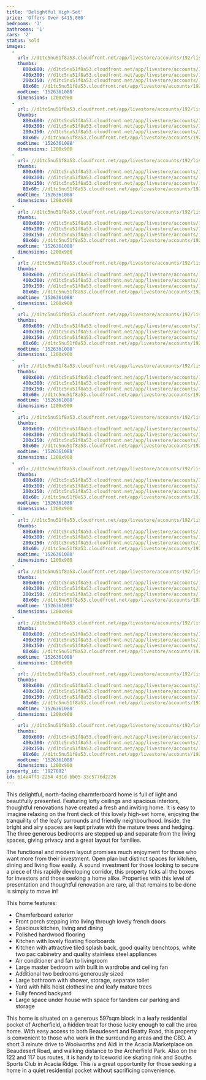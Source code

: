 ```yaml
---
title: 'Delightful High-Set'
price: 'Offers Over $415,000'
bedrooms: '3'
bathrooms: '1'
cars: '2'
status: sold
images:
  -
    url: //d1tc5nu51f8a53.cloudfront.net/app/livestore/accounts/192/listings/1503365/images/Desgrand-41-Front2-D_3350563184_20180515023423.jpg
    thumbs:
      800x600: //d1tc5nu51f8a53.cloudfront.net/app/livestore/accounts/192/listings/1503365/images/Desgrand-41-Front2-D_3350563184_20180515023423_800x600.jpg
      400x300: //d1tc5nu51f8a53.cloudfront.net/app/livestore/accounts/192/listings/1503365/images/Desgrand-41-Front2-D_3350563184_20180515023423_400x300.jpg
      200x150: //d1tc5nu51f8a53.cloudfront.net/app/livestore/accounts/192/listings/1503365/images/Desgrand-41-Front2-D_3350563184_20180515023423_200x150.jpg
      80x60: //d1tc5nu51f8a53.cloudfront.net/app/livestore/accounts/192/listings/1503365/images/Desgrand-41-Front2-D_3350563184_20180515023423_80x60.jpg
    modtime: '1526361088'
    dimensions: 1200x900
  -
    url: //d1tc5nu51f8a53.cloudfront.net/app/livestore/accounts/192/listings/1503365/images/Desgrand-41-Balcony-_9237764319_20180515023417.jpg
    thumbs:
      800x600: //d1tc5nu51f8a53.cloudfront.net/app/livestore/accounts/192/listings/1503365/images/Desgrand-41-Balcony-_9237764319_20180515023417_800x600.jpg
      400x300: //d1tc5nu51f8a53.cloudfront.net/app/livestore/accounts/192/listings/1503365/images/Desgrand-41-Balcony-_9237764319_20180515023417_400x300.jpg
      200x150: //d1tc5nu51f8a53.cloudfront.net/app/livestore/accounts/192/listings/1503365/images/Desgrand-41-Balcony-_9237764319_20180515023417_200x150.jpg
      80x60: //d1tc5nu51f8a53.cloudfront.net/app/livestore/accounts/192/listings/1503365/images/Desgrand-41-Balcony-_9237764319_20180515023417_80x60.jpg
    modtime: '1526361088'
    dimensions: 1200x900
  -
    url: //d1tc5nu51f8a53.cloudfront.net/app/livestore/accounts/192/listings/1503365/images/Desgrand-41-Living-D_1638622490_20180515023421.jpg
    thumbs:
      800x600: //d1tc5nu51f8a53.cloudfront.net/app/livestore/accounts/192/listings/1503365/images/Desgrand-41-Living-D_1638622490_20180515023421_800x600.jpg
      400x300: //d1tc5nu51f8a53.cloudfront.net/app/livestore/accounts/192/listings/1503365/images/Desgrand-41-Living-D_1638622490_20180515023421_400x300.jpg
      200x150: //d1tc5nu51f8a53.cloudfront.net/app/livestore/accounts/192/listings/1503365/images/Desgrand-41-Living-D_1638622490_20180515023421_200x150.jpg
      80x60: //d1tc5nu51f8a53.cloudfront.net/app/livestore/accounts/192/listings/1503365/images/Desgrand-41-Living-D_1638622490_20180515023421_80x60.jpg
    modtime: '1526361088'
    dimensions: 1200x900
  -
    url: //d1tc5nu51f8a53.cloudfront.net/app/livestore/accounts/192/listings/1503365/images/Desgrand-41-Living2-_1167712246_20180515023418.jpg
    thumbs:
      800x600: //d1tc5nu51f8a53.cloudfront.net/app/livestore/accounts/192/listings/1503365/images/Desgrand-41-Living2-_1167712246_20180515023418_800x600.jpg
      400x300: //d1tc5nu51f8a53.cloudfront.net/app/livestore/accounts/192/listings/1503365/images/Desgrand-41-Living2-_1167712246_20180515023418_400x300.jpg
      200x150: //d1tc5nu51f8a53.cloudfront.net/app/livestore/accounts/192/listings/1503365/images/Desgrand-41-Living2-_1167712246_20180515023418_200x150.jpg
      80x60: //d1tc5nu51f8a53.cloudfront.net/app/livestore/accounts/192/listings/1503365/images/Desgrand-41-Living2-_1167712246_20180515023418_80x60.jpg
    modtime: '1526361088'
    dimensions: 1200x900
  -
    url: //d1tc5nu51f8a53.cloudfront.net/app/livestore/accounts/192/listings/1503365/images/Desgrand-41-Living3-_7496335513_20180515023405.jpg
    thumbs:
      800x600: //d1tc5nu51f8a53.cloudfront.net/app/livestore/accounts/192/listings/1503365/images/Desgrand-41-Living3-_7496335513_20180515023405_800x600.jpg
      400x300: //d1tc5nu51f8a53.cloudfront.net/app/livestore/accounts/192/listings/1503365/images/Desgrand-41-Living3-_7496335513_20180515023405_400x300.jpg
      200x150: //d1tc5nu51f8a53.cloudfront.net/app/livestore/accounts/192/listings/1503365/images/Desgrand-41-Living3-_7496335513_20180515023405_200x150.jpg
      80x60: //d1tc5nu51f8a53.cloudfront.net/app/livestore/accounts/192/listings/1503365/images/Desgrand-41-Living3-_7496335513_20180515023405_80x60.jpg
    modtime: '1526361088'
    dimensions: 1200x900
  -
    url: //d1tc5nu51f8a53.cloudfront.net/app/livestore/accounts/192/listings/1503365/images/Desgrand-41-Kitchen-_7403030671_20180515023407.jpg
    thumbs:
      800x600: //d1tc5nu51f8a53.cloudfront.net/app/livestore/accounts/192/listings/1503365/images/Desgrand-41-Kitchen-_7403030671_20180515023407_800x600.jpg
      400x300: //d1tc5nu51f8a53.cloudfront.net/app/livestore/accounts/192/listings/1503365/images/Desgrand-41-Kitchen-_7403030671_20180515023407_400x300.jpg
      200x150: //d1tc5nu51f8a53.cloudfront.net/app/livestore/accounts/192/listings/1503365/images/Desgrand-41-Kitchen-_7403030671_20180515023407_200x150.jpg
      80x60: //d1tc5nu51f8a53.cloudfront.net/app/livestore/accounts/192/listings/1503365/images/Desgrand-41-Kitchen-_7403030671_20180515023407_80x60.jpg
    modtime: '1526361088'
    dimensions: 1200x900
  -
    url: //d1tc5nu51f8a53.cloudfront.net/app/livestore/accounts/192/listings/1503365/images/Desgrand-41-Bed3-Day_1705678547_20180515023403.jpg
    thumbs:
      800x600: //d1tc5nu51f8a53.cloudfront.net/app/livestore/accounts/192/listings/1503365/images/Desgrand-41-Bed3-Day_1705678547_20180515023403_800x600.jpg
      400x300: //d1tc5nu51f8a53.cloudfront.net/app/livestore/accounts/192/listings/1503365/images/Desgrand-41-Bed3-Day_1705678547_20180515023403_400x300.jpg
      200x150: //d1tc5nu51f8a53.cloudfront.net/app/livestore/accounts/192/listings/1503365/images/Desgrand-41-Bed3-Day_1705678547_20180515023403_200x150.jpg
      80x60: //d1tc5nu51f8a53.cloudfront.net/app/livestore/accounts/192/listings/1503365/images/Desgrand-41-Bed3-Day_1705678547_20180515023403_80x60.jpg
    modtime: '1526361088'
    dimensions: 1200x900
  -
    url: //d1tc5nu51f8a53.cloudfront.net/app/livestore/accounts/192/listings/1503365/images/Desgrand-41-Bed1-Day_9117535798_20180515023410.jpg
    thumbs:
      800x600: //d1tc5nu51f8a53.cloudfront.net/app/livestore/accounts/192/listings/1503365/images/Desgrand-41-Bed1-Day_9117535798_20180515023410_800x600.jpg
      400x300: //d1tc5nu51f8a53.cloudfront.net/app/livestore/accounts/192/listings/1503365/images/Desgrand-41-Bed1-Day_9117535798_20180515023410_400x300.jpg
      200x150: //d1tc5nu51f8a53.cloudfront.net/app/livestore/accounts/192/listings/1503365/images/Desgrand-41-Bed1-Day_9117535798_20180515023410_200x150.jpg
      80x60: //d1tc5nu51f8a53.cloudfront.net/app/livestore/accounts/192/listings/1503365/images/Desgrand-41-Bed1-Day_9117535798_20180515023410_80x60.jpg
    modtime: '1526361088'
    dimensions: 1200x900
  -
    url: //d1tc5nu51f8a53.cloudfront.net/app/livestore/accounts/192/listings/1503365/images/Desgrand-41-Bed2-Day_5740923409_20180515023401.jpg
    thumbs:
      800x600: //d1tc5nu51f8a53.cloudfront.net/app/livestore/accounts/192/listings/1503365/images/Desgrand-41-Bed2-Day_5740923409_20180515023401_800x600.jpg
      400x300: //d1tc5nu51f8a53.cloudfront.net/app/livestore/accounts/192/listings/1503365/images/Desgrand-41-Bed2-Day_5740923409_20180515023401_400x300.jpg
      200x150: //d1tc5nu51f8a53.cloudfront.net/app/livestore/accounts/192/listings/1503365/images/Desgrand-41-Bed2-Day_5740923409_20180515023401_200x150.jpg
      80x60: //d1tc5nu51f8a53.cloudfront.net/app/livestore/accounts/192/listings/1503365/images/Desgrand-41-Bed2-Day_5740923409_20180515023401_80x60.jpg
    modtime: '1526361088'
    dimensions: 1200x900
  -
    url: //d1tc5nu51f8a53.cloudfront.net/app/livestore/accounts/192/listings/1503365/images/Desgrand-41-Bathroom_2625710014_20180515023408.jpg
    thumbs:
      800x600: //d1tc5nu51f8a53.cloudfront.net/app/livestore/accounts/192/listings/1503365/images/Desgrand-41-Bathroom_2625710014_20180515023408_800x600.jpg
      400x300: //d1tc5nu51f8a53.cloudfront.net/app/livestore/accounts/192/listings/1503365/images/Desgrand-41-Bathroom_2625710014_20180515023408_400x300.jpg
      200x150: //d1tc5nu51f8a53.cloudfront.net/app/livestore/accounts/192/listings/1503365/images/Desgrand-41-Bathroom_2625710014_20180515023408_200x150.jpg
      80x60: //d1tc5nu51f8a53.cloudfront.net/app/livestore/accounts/192/listings/1503365/images/Desgrand-41-Bathroom_2625710014_20180515023408_80x60.jpg
    modtime: '1526361088'
    dimensions: 1200x900
  -
    url: //d1tc5nu51f8a53.cloudfront.net/app/livestore/accounts/192/listings/1503365/images/Desgrand-41-Downstai_3066781325_20180515023414.jpg
    thumbs:
      800x600: //d1tc5nu51f8a53.cloudfront.net/app/livestore/accounts/192/listings/1503365/images/Desgrand-41-Downstai_3066781325_20180515023414_800x600.jpg
      400x300: //d1tc5nu51f8a53.cloudfront.net/app/livestore/accounts/192/listings/1503365/images/Desgrand-41-Downstai_3066781325_20180515023414_400x300.jpg
      200x150: //d1tc5nu51f8a53.cloudfront.net/app/livestore/accounts/192/listings/1503365/images/Desgrand-41-Downstai_3066781325_20180515023414_200x150.jpg
      80x60: //d1tc5nu51f8a53.cloudfront.net/app/livestore/accounts/192/listings/1503365/images/Desgrand-41-Downstai_3066781325_20180515023414_80x60.jpg
    modtime: '1526361088'
    dimensions: 1200x900
  -
    url: //d1tc5nu51f8a53.cloudfront.net/app/livestore/accounts/192/listings/1503365/images/Desgrand-41-Backyard_4429053783_20180515023413.jpg
    thumbs:
      800x600: //d1tc5nu51f8a53.cloudfront.net/app/livestore/accounts/192/listings/1503365/images/Desgrand-41-Backyard_4429053783_20180515023413_800x600.jpg
      400x300: //d1tc5nu51f8a53.cloudfront.net/app/livestore/accounts/192/listings/1503365/images/Desgrand-41-Backyard_4429053783_20180515023413_400x300.jpg
      200x150: //d1tc5nu51f8a53.cloudfront.net/app/livestore/accounts/192/listings/1503365/images/Desgrand-41-Backyard_4429053783_20180515023413_200x150.jpg
      80x60: //d1tc5nu51f8a53.cloudfront.net/app/livestore/accounts/192/listings/1503365/images/Desgrand-41-Backyard_4429053783_20180515023413_80x60.jpg
    modtime: '1526361088'
    dimensions: 1200x900
  -
    url: //d1tc5nu51f8a53.cloudfront.net/app/livestore/accounts/192/listings/1503365/images/Desgrand-41-Front-Da_584076529_20180515023425.jpg
    thumbs:
      800x600: //d1tc5nu51f8a53.cloudfront.net/app/livestore/accounts/192/listings/1503365/images/Desgrand-41-Front-Da_584076529_20180515023425_800x600.jpg
      400x300: //d1tc5nu51f8a53.cloudfront.net/app/livestore/accounts/192/listings/1503365/images/Desgrand-41-Front-Da_584076529_20180515023425_400x300.jpg
      200x150: //d1tc5nu51f8a53.cloudfront.net/app/livestore/accounts/192/listings/1503365/images/Desgrand-41-Front-Da_584076529_20180515023425_200x150.jpg
      80x60: //d1tc5nu51f8a53.cloudfront.net/app/livestore/accounts/192/listings/1503365/images/Desgrand-41-Front-Da_584076529_20180515023425_80x60.jpg
    modtime: '1526361088'
    dimensions: 1200x900
  -
    url: //d1tc5nu51f8a53.cloudfront.net/app/livestore/accounts/192/listings/1503365/images/Desgrand-41-Block-Da_2306067756_20180515031044.jpg
    thumbs:
      800x600: //d1tc5nu51f8a53.cloudfront.net/app/livestore/accounts/192/listings/1503365/images/Desgrand-41-Block-Da_2306067756_20180515031044_800x600.jpg
      400x300: //d1tc5nu51f8a53.cloudfront.net/app/livestore/accounts/192/listings/1503365/images/Desgrand-41-Block-Da_2306067756_20180515031044_400x300.jpg
      200x150: //d1tc5nu51f8a53.cloudfront.net/app/livestore/accounts/192/listings/1503365/images/Desgrand-41-Block-Da_2306067756_20180515031044_200x150.jpg
      80x60: //d1tc5nu51f8a53.cloudfront.net/app/livestore/accounts/192/listings/1503365/images/Desgrand-41-Block-Da_2306067756_20180515031044_80x60.jpg
    modtime: '1526361088'
    dimensions: 1200x900
property_id: '1927692'
id: 614a4ff9-2254-431d-bb05-33c5776d2226
---
```

This delightful, north-facing charmferboard home is full of light and beautifully presented. Featuring lofty ceilings and spacious interiors, thoughtful renovations have created a fresh and inviting home. It is easy to imagine relaxing on the front deck of this lovely high-set home, enjoying the tranquility of the leafy surrounds and friendly neighbourhood. Inside, the bright and airy spaces are kept private with the mature trees and hedging. The three generous bedrooms are stepped up and separate from the living spaces, giving privacy and a great layout for families. 

The functional and modern layout promises much enjoyment for those who want more from their investment. Open plan but distinct spaces for kitchen, dining and living flow easily.  A sound investment for those looking to secure a piece of this rapidly developing corridor, this property ticks all the boxes for investors and those seeking a home alike. Properties with this level of presentation and thoughtful renovation are rare, all that remains to be done is simply to move in!

This home features:

*  Chamferboard exterior
*  Front porch stepping into living through lovely french doors
*  Spacious kitchen, living and dining
*  Polished hardwood flooring
*  Kitchen with lovely floating floorboards
*  Kitchen with attractive tiled splash back, good quality benchtops, white two pac cabinetry and quality stainless steel appliances
*  Air conditioner and fan to livingroom
*  Large master bedroom with built in wardrobe and ceiling fan
*  Additional two bedrooms generously sized
*  Large bathroom with shower, storage, separate toilet
*  Yard with hills hoist clothesline and leafy mature trees
*  Fully fenced backyard
*  Large space under house with space for tandem car parking and storage

This home is situated on a generous 597sqm block in a leafy residential pocket of Archerfield, a hidden treat for those lucky enough to call the area home. With easy access to both Beaudesert and Beatty Road, this property is convenient to those who work in the surrounding areas and the CBD. A short 3 minute drive to Woolworths and Aldi in the Acacia Marketplace on Beaudesert Road, and walking distance to the Archerfield Park. Also on the 122 and 117 bus routes, it is handy to Iceworld ice skating rink and Souths Sports Club in Acacia Ridge. This is a great opportunity for those seeking a home in a quiet residential pocket without sacrificing convenience.